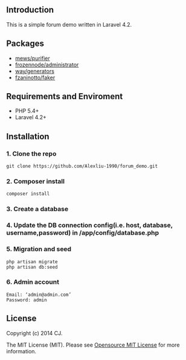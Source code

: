 ## Introduction

This is a simple forum demo written in Laravel 4.2.

## Packages

* [mews/purifier](https://github.com/mewebstudio/Purifier)
* [frozennode/administrator](https://github.com/FrozenNode/Laravel-Administrator)
* [way/generators](https://github.com/JeffreyWay/Laravel-4-Generators)
* [fzaninotto/faker](https://github.com/fzaninotto/Faker)

## Requirements and Enviroment

* PHP 5.4+
* Laravel 4.2+

## Installation

### 1. Clone the repo
    
    git clone https://github.com/Alexliu-1990/forum_demo.git

### 2. Composer install

    composer install

### 3. Create a database

### 4. Update the DB connection config(i.e. host, database, username,password) in /app/config/database.php

### 5. Migration and seed

    php artisan migrate
    php artisan db:seed

### 6. Admin account
    Email: ‘admin@admin.com’
    Password: admin

## License

Copyright (c) 2014 CJ.

The MIT License (MIT). Please see [Opensource MIT License](http://www.opensource.org/licenses/MIT) for more information.
